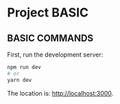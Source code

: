 # Project BASIC

## BASIC COMMANDS

First, run the development server:

```bash
npm run dev
# or
yarn dev
```

The location is: [http://localhost:3000](http://localhost:3000).
